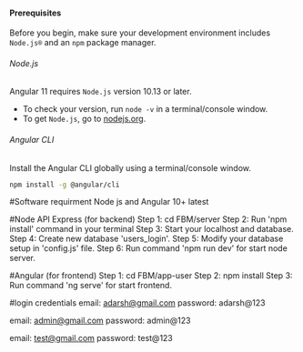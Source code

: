 #### Prerequisites
Before you begin, make sure your development environment includes `Node.js®` and an `npm` package manager.

###### Node.js
Angular 11 requires `Node.js` version 10.13 or later.

- To check your version, run `node -v` in a terminal/console window.
- To get `Node.js`, go to [nodejs.org](https://nodejs.org/).

###### Angular CLI
Install the Angular CLI globally using a terminal/console window.
```bash
npm install -g @angular/cli
```

#Software requirment 
Node js and Angular 10+ latest

#Node API Express (for backend)
Step 1: cd FBM/server
Step 2: Run 'npm install' command in your terminal
Step 3: Start your localhost and database.
Step 4: Create new database 'users_login'.
Step 5: Modify your database setup in 'config.js' file.
Step 6: Run command 'npm run dev' for start node server.

#Angular (for frontend)
Step 1: cd FBM/app-user
Step 2: npm install
Step 3: Run command 'ng serve' for start frontend.

#login credentials
email: adarsh@gmail.com
password: adarsh@123

email: admin@gmail.com
password: admin@123

email: test@gmail.com
password: test@123
